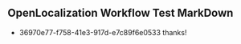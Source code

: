 ## OpenLocalization Workflow Test MarkDown
* 36970e77-f758-41e3-917d-e7c89f6e0533 thanks!

<!--HONumber=Jul16_HO3-->


